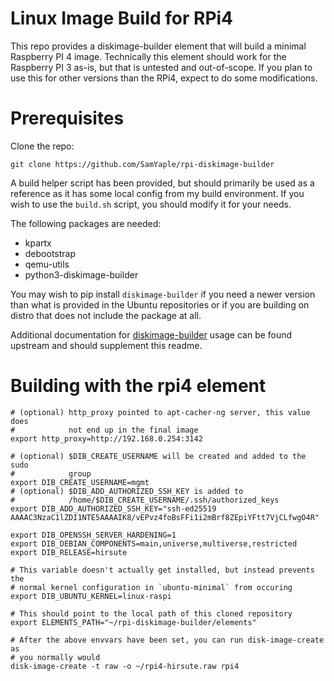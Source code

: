 # Linux Image Build for RPi4

This repo provides a diskimage-builder element that will build a minimal
Raspberry PI 4 image. Technically this element should work for the Raspberry PI
3 as-is, but that is untested and out-of-scope. If you plan to use this for
other versions than the RPi4, expect to do some modifications.

# Prerequisites
Clone the repo:

    git clone https://github.com/SamYaple/rpi-diskimage-builder

A build helper script has been provided, but should primarily be used as a
reference as it has some local config from my build environment. If you wish to
use the `build.sh` script, you should modify it for your needs.

The following packages are needed:

 - kpartx
 - debootstrap
 - qemu-utils
 - python3-diskimage-builder

You may wish to pip install `diskimage-builder` if you need a newer version 
than what is provided in the Ubuntu repositories or if you are building on
distro that does not include the package at all.

Additional documentation for
[diskimage-builder](https://docs.openstack.org/diskimage-builder/latest/user_guide/building_an_image.html)
usage can be found upstream and should supplement this readme.

# Building with the rpi4 element

    # (optional) http_proxy pointed to apt-cacher-ng server, this value does
    #            not end up in the final image
    export http_proxy=http://192.168.0.254:3142
    
    # (optional) $DIB_CREATE_USERNAME will be created and added to the sudo
    #            group
    export DIB_CREATE_USERNAME=mgmt
    # (optional) $DIB_ADD_AUTHORIZED_SSH_KEY is added to
    #            /home/$DIB_CREATE_USERNAME/.ssh/authorized_keys
    export DIB_ADD_AUTHORIZED_SSH_KEY="ssh-ed25519 AAAAC3NzaC1lZDI1NTE5AAAAIK8/vEPvz4foBsFFi1i2mBrf8ZEpiYFtt7VjCLfwgO4R"
    
    export DIB_OPENSSH_SERVER_HARDENING=1
    export DIB_DEBIAN_COMPONENTS=main,universe,multiverse,restricted
    export DIB_RELEASE=hirsute
    
    # This variable doesn't actually get installed, but instead prevents the
    # normal kernel configuration in `ubuntu-minimal` from occuring
    export DIB_UBUNTU_KERNEL=linux-raspi
    
    # This should point to the local path of this cloned repository
    export ELEMENTS_PATH="~/rpi-diskimage-builder/elements"
    
    # After the above envvars have been set, you can run disk-image-create as
    # you normally would
    disk-image-create -t raw -o ~/rpi4-hirsute.raw rpi4

